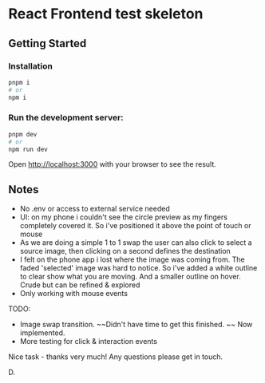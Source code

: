 # React Frontend test skeleton

## Getting Started

### Installation

```bash
pnpm i
# or
npm i
```

### Run the development server:

```bash
pnpm dev
# or
npm run dev
```

Open [http://localhost:3000](http://localhost:3000) with your browser to see the result.

## Notes

- No .env or access to external service needed
- UI: on my phone i couldn't see the circle preview as my fingers completely covered it. So i've positioned it above the point of touch or mouse
- As we are doing a simple 1 to 1 swap the user can also click to select a source image, then clicking on a second defines the destination
- I felt on the phone app i lost where the image was coming from. The faded 'selected' image was hard to notice. So i've added a white outline to clear show what you are moving. And a smaller outline on hover. Crude but can be refined & explored
- Only working with mouse events

TODO:

- Image swap transition. ~~Didn't have time to get this finished. ~~ Now implemented.
- More testing for click & interaction events

Nice task - thanks very much!
Any questions please get in touch.

D.
